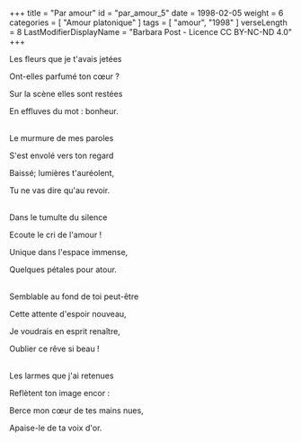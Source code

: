 +++
title = "Par amour"
id = "par_amour_5"
date = 1998-02-05
weight = 6
categories = [ "Amour platonique" ]
tags = [ "amour", "1998" ]
verseLength = 8
LastModifierDisplayName = "Barbara Post - Licence CC BY-NC-ND 4.0"
+++

Les fleurs que je t'avais jetées

Ont-elles parfumé ton cœur ?

Sur la scène elles sont restées

En effluves du mot : bonheur.

 \
Le murmure de mes paroles

S'est envolé vers ton regard

Baissé; lumières t'auréolent,

Tu ne vas dire qu'au revoir.

 \
Dans le tumulte du silence

Ecoute le cri de l'amour !

Unique dans l'espace immense,

Quelques pétales pour atour.

 \
Semblable au fond de toi peut-être

Cette attente d'espoir nouveau,

Je voudrais en esprit renaître,

Oublier ce rêve si beau !

 \
Les larmes que j'ai retenues

Reflètent ton image encor :

Berce mon cœur de tes mains nues,

Apaise-le de ta voix d'or.
